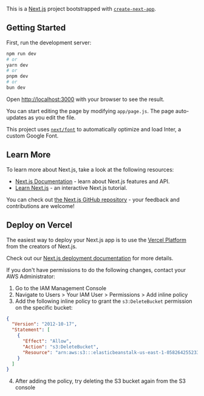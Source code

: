 This is a [Next.js](https://nextjs.org/) project bootstrapped with [`create-next-app`](https://github.com/vercel/next.js/tree/canary/packages/create-next-app).

## Getting Started

First, run the development server:

```bash
npm run dev
# or
yarn dev
# or
pnpm dev
# or
bun dev
```

Open [http://localhost:3000](http://localhost:3000) with your browser to see the result.

You can start editing the page by modifying `app/page.js`. The page auto-updates as you edit the file.

This project uses [`next/font`](https://nextjs.org/docs/basic-features/font-optimization) to automatically optimize and load Inter, a custom Google Font.

## Learn More

To learn more about Next.js, take a look at the following resources:

- [Next.js Documentation](https://nextjs.org/docs) - learn about Next.js features and API.
- [Learn Next.js](https://nextjs.org/learn) - an interactive Next.js tutorial.

You can check out [the Next.js GitHub repository](https://github.com/vercel/next.js/) - your feedback and contributions are welcome!

## Deploy on Vercel

The easiest way to deploy your Next.js app is to use the [Vercel Platform](https://vercel.com/new?utm_medium=default-template&filter=next.js&utm_source=create-next-app&utm_campaign=create-next-app-readme) from the creators of Next.js.

Check out our [Next.js deployment documentation](https://nextjs.org/docs/deployment) for more details.

If you don't have permissions to do the following changes, contact your AWS Administrator:

1. Go to the IAM Management Console
2. Navigate to Users > Your IAM User > Permissions > Add inline policy
3. Add the following inline policy to grant the `s3:DeleteBucket` permission on the specific bucket:

```json
{
  "Version": "2012-10-17",
  "Statement": [
    {
      "Effect": "Allow",
      "Action": "s3:DeleteBucket",
      "Resource": "arn:aws:s3:::elasticbeanstalk-us-east-1-058264255233"
    }
  ]
}
```

4. After adding the policy, try deleting the S3 bucket again from the S3 console
